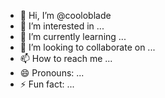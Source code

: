 - 👋 Hi, I’m @cooloblade
- 👀 I’m interested in ...
- 🌱 I’m currently learning ...
- 💞️ I’m looking to collaborate on ...
- 📫 How to reach me ...
- 😄 Pronouns: ...
- ⚡ Fun fact: ...

<!---
cooloblade/cooloblade is a ✨ special ✨ repository because its `README.md` (this file) appears on your GitHub profile.
You can click the Preview link to take a look at your changes.
--->
